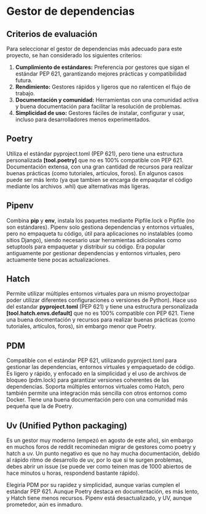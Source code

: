 # Gestor de dependencias

## Criterios de evaluación
Para seleccionar el gestor de dependencias más adecuado para este proyecto, se han considerado los siguientes criterios:

1. **Cumplimiento de estándares:** Preferencia por gestores que sigan el estándar PEP 621, garantizando mejores prácticas y compatibilidad futura.
2. **Rendimiento:** Gestores rápidos y ligeros que no ralenticen el flujo de trabajo.
3. **Documentación y comunidad:** Herramientas con una comunidad activa y buena documentación para facilitar la resolución de problemas.
4. **Simplicidad de uso:** Gestores fáciles de instalar, configurar y usar, incluso para desarrolladores menos experimentados.



## Poetry

Utiliza el estándar pyproject.toml (PEP 621), pero tiene una estructura personalizada **[tool.poetry]** que no es 100% compatible con PEP 621.
Documentación extensa, con una gran cantidad de recursos para realizar buenas prácticas (como tutoriales, artículos, foros).
En algunos casos puede ser más lento (ya que tambien se encarga de empaqutar el código mediante los archivos .whl) que alternativas más ligeras.

## Pipenv

Combina **pip** y **env**, instala los paquetes mediante Pipfile.lock o Pipfile (no son estándares).
Pipenv solo gestiona dependencias y entornos virtuales, pero no empaqueta tu código, útil para aplicaciones no instalables (como sitios Django), 
siendo necesario usar herramientas adicionales como setuptools para empaquetar y distribuir su código. 
Era popular antiguamente por gestionar dependencias y entornos virtuales, pero actuamente tiene pocas actualizaciones.

## Hatch

Permite utilizar múltiples entornos virtuales para un mismo proyecto(par poder utilizar diferentes configuraciones o versiones de Python).
Hace uso del estandar **pyproject.toml** (PEP 621) y tiene una estructura personalizada **[tool.hatch.envs.default]** que no es 100% compatible con PEP 621.
Tiene una buena docmentación y recursos para realizar buenas prácticas (como tutoriales, artículos, foros), sin embargo menor que Poetry.


## PDM

Compatible con el estándar PEP 621, utilizando pyproject.toml para gestionar las dependencias, entornos virtuales y empaquetado de código.
Es ligero y rápido, y enfocado en la simplicidad y el uso de archivos de bloqueo (pdm.lock) para garantizar versiones coherentes de las dependencias.
Soporta múltiples entornos virtuales como Hatch, pero también permite una integración más sencilla con otros entornos como Docker.
Tiene una buena documentación pero con una comunidad más pequeña que la de Poetry.

## Uv (Unified Python packaging)

Es un gestor muy moderno (empezó en agosto de este año), sin embargo en muchos foros de reddit recominedan migrar de gestores como poetry y hatch a uv.
Un punto negativo es que no hay mucha documentación, debido al rápido ritmo de desarrollo de uv, por lo que si te surgen problemas, debes abrir un issue 
(se puede ver como teinen mas de 1000 abiertos de hace minutos u horas, respondend bastante rápido).



Elegiría PDM por su rapidez y simplicidad, aunque varias cumplen el estándar PEP 621. Aunque Poetry destaca en documentación, es más lento, y Hatch tiene menos recursos. Pipenv está desactualizado, y UV, aunque prometedor, aún es inmaduro.

